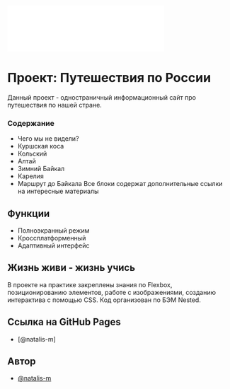 ![Logo](./images/header-logo.svg)

# Проект: Путешествия по России

Данный проект - одностраничный информационный сайт про путешествия по нашей стране.

### Содержание
* Чего мы не видели?
* Куршская коса
* Кольский
* Алтай
* Зимний Байкал
* Карелия
* Маршрут до Байкала
Все блоки содержат дополнительные ссылки на интересные материалы

## Функции

- Полноэкранный режим
- Кроссплатформенный
- Адаптивный интерфейс

## Жизнь живи - жизнь учись

В проекте на практике закреплены знания по Flexbox, позиционированию элементов, работе с изображениями, созданию интерактива с помощью СSS.
Код организован по БЭМ Nested.

## Ccылка на GitHub Pages
- [@natalis-m]

## Автор

- [@natalis-m](https://github.com/Natalis-m)


